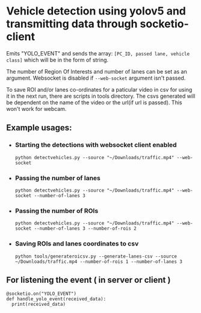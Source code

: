 # Vehicle detection using yolov5 and transmitting data through socketio-client  

Emits "YOLO_EVENT" and sends the array: `[PC_ID, passed lane, vehicle class]`
which will be in the form of string.  

The number of Region Of Interests and number of lanes can be set as an argument.
Websocket is disabled if `--web-socket` argument isn't passed.  

To save ROI and/or lanes co-ordinates for a paticular video in csv for using it in the next run, there are scripts in tools directory. The csvs generated will be dependent on the name of the video or the url(if url is passed). 
This won't work for webcam.  

## Example usages:
- ### Starting the detections with websocket client enabled
  `python detectvehicles.py --source "~/Downloads/traffic.mp4" --web-socket`
- ### Passing the number of lanes
  `python detectvehicles.py --source "~/Downloads/traffic.mp4" --web-socket --number-of-lanes 3`
- ### Passing the number of ROIs
  `python detectvehicles.py --source "~/Downloads/traffic.mp4" --web-socket --number-of-lanes 3 --number-of-rois 2`
- ### Saving ROIs and lanes coordinates to csv
  `python tools/generateroicsv.py --generate-lanes-csv --source ~/Downloads/traffic.mp4 --number-of-rois 1 --number-of-lanes 3`

## For listening the event ( in server or client )
```
@socketio.on("YOLO_EVENT")
def handle_yolo_event(received_data):
  print(received_data)
```
